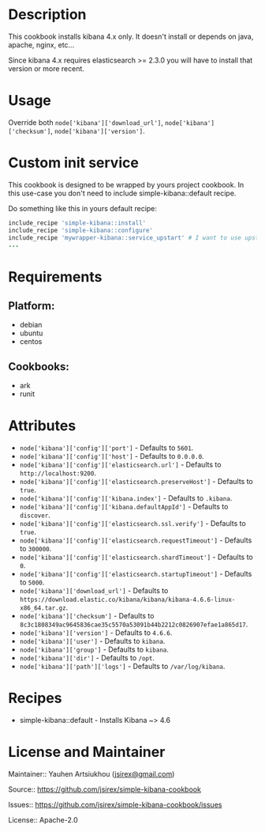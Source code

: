 # Description

This cookbook installs kibana 4.x only.
It doesn't install or depends on java, apache, nginx, etc...

Since kibana 4.x requires elasticsearch >= 2.3.0 you will have to install that version or more recent.

# Usage

Override both `node['kibana']['download_url']`, `node['kibana']['checksum']`, `node['kibana']['version']`.

# Custom init service

This cookbook is designed to be wrapped by yours project cookbook.
In this use-case you don't need to include simple-kibana::default recipe.

Do something like this in yours default recipe:

```ruby
include_recipe 'simple-kibana::install'
include_recipe 'simple-kibana::configure'
include_recipe 'mywrapper-kibana::service_upstart' # I want to use upstart
...
```

# Requirements

## Platform:

* debian
* ubuntu
* centos

## Cookbooks:

* ark
* runit

# Attributes

* `node['kibana']['config']['port']` -  Defaults to `5601`.
* `node['kibana']['config']['host']` -  Defaults to `0.0.0.0`.
* `node['kibana']['config']['elasticsearch.url']` -  Defaults to `http://localhost:9200`.
* `node['kibana']['config']['elasticsearch.preserveHost']` -  Defaults to `true`.
* `node['kibana']['config']['kibana.index']` -  Defaults to `.kibana`.
* `node['kibana']['config']['kibana.defaultAppId']` -  Defaults to `discover`.
* `node['kibana']['config']['elasticsearch.ssl.verify']` -  Defaults to `true`.
* `node['kibana']['config']['elasticsearch.requestTimeout']` -  Defaults to `300000`.
* `node['kibana']['config']['elasticsearch.shardTimeout']` -  Defaults to `0`.
* `node['kibana']['config']['elasticsearch.startupTimeout']` -  Defaults to `5000`.
* `node['kibana']['download_url']` -  Defaults to `https://download.elastic.co/kibana/kibana/kibana-4.6.6-linux-x86_64.tar.gz`.
* `node['kibana']['checksum']` -  Defaults to `8c3c1808349ac9645836cae35c5570a53091b44b2212c0826907efae1a865d17`.
* `node['kibana']['version']` -  Defaults to `4.6.6`.
* `node['kibana']['user']` -  Defaults to `kibana`.
* `node['kibana']['group']` -  Defaults to `kibana`.
* `node['kibana']['dir']` -  Defaults to `/opt`.
* `node['kibana']['path']['logs']` -  Defaults to `/var/log/kibana`.

# Recipes

* simple-kibana::default - Installs Kibana ~> 4.6

# License and Maintainer

Maintainer:: Yauhen Artsiukhou (<jsirex@gmail.com>)

Source:: https://github.com/jsirex/simple-kibana-cookbook

Issues:: https://github.com/jsirex/simple-kibana-cookbook/issues

License:: Apache-2.0
